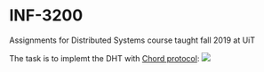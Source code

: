 # INF-3200
Assignments for Distributed Systems course taught fall 2019 at UiT

The task is to implemt the DHT with [Chord protocol]( https://en.wikipedia.org/wiki/Chord_(peer-to-peer) ):
<img src="http://csis.pace.edu/~marchese/CS865/Lectures/Chap5/Chapter5a_files/image006.jpg" />
